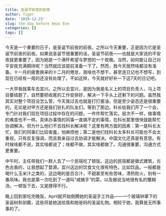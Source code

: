 ```yaml
---
title: 圣诞节前夜的前夜
author: Tiger
date: '2019-12-23'
slug: the day before Xmas Eve
categories: []
tags: []
---
```


今天是一个重要的日子，是圣诞节前夜的前夜。之所以今天重要，正是因为它是圣诞节前夜的前夜。如果说圣诞节很重要的话，圣诞节前夜——也就是大家说的平安夜就更重要了，因为她是一个满怀希望与梦想的一个夜晚。当然，如何能让自己对平安夜充满期待呢？当然就应该提前准备一下了。然而，我今天居然啥都没有准备。十一月的疲惫换来的十二月的倦怠，我啥也不想干，甚至连日记也不想写，到现在已经有一周的还没有处理了。不如这样，今天就好好补一下这7天的日记吧。

一大早我就乘车去宜兴。之所以去宜兴，是因为我是名义上的项目负责人，马上项目要结题了，自然要把收尾的工作安排好，解决一下手头上还剩下的问题。虽然我其实对整个项目没怎么管，今天我过去也就是打打酱油，但是至少姿态还是很重要的，无论是对甲方还是我们驻扎的队友们。等到了那边，科长给我们开了一个会，专门针对我们现在项目过程中存在的问题，一件件帮忙落实。层次不一样，做事情的难度也不一样。具体办事情的同事一直搞不定的事情，在科长那里很快就能帮忙协调解决。但为什么他们不去找科长解决呢？这里有两方面的因素：第一是科长太忙，我们的同事们比较害羞，怕麻烦他；第二是他们找科长太多科长可能也不会太重视，只有反复强调，而且我亲自过去协调才能解决。中国文化还真是有意思。有时候啥都不说，其实啥都说了；啥都不做，其实啥都做了。沟通很重要，沟通方式更重要。

中午时，主任带我们一群人去了一个民宿吃了顿饭。这边的民宿都是徽式建筑，古色古香的，让我想起了婺源。宜兴这边的饮食文化很有特色，比如饮品，一般都是喝什么玉米汁之类的，这边喝的是百合汁，不甜甚至有些苦味，清热败火，别有一番风味。我也是第一次吃到了一道叫“咸猪手”的菜，以及据说当地很有名的蟹糊汤。一顿饭下去，又是撑得不行。

晚上回到家吃完晚饭，April就开始倒腾她的圣诞手工作品——一个玻璃钟罩下的圣诞树和驯鹿，这些将是她送给我和她爸妈的圣诞礼物。相较于她，我算是无所事事的了。
